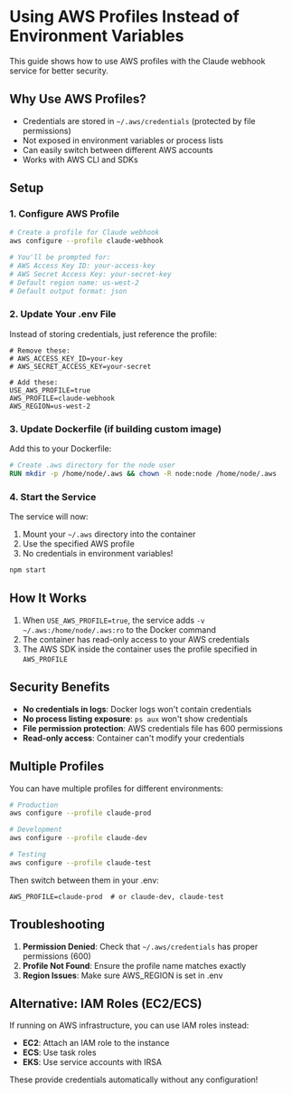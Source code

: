 # Using AWS Profiles Instead of Environment Variables

This guide shows how to use AWS profiles with the Claude webhook service for better security.

## Why Use AWS Profiles?

- Credentials are stored in `~/.aws/credentials` (protected by file permissions)
- Not exposed in environment variables or process lists
- Can easily switch between different AWS accounts
- Works with AWS CLI and SDKs

## Setup

### 1. Configure AWS Profile

```bash
# Create a profile for Claude webhook
aws configure --profile claude-webhook

# You'll be prompted for:
# AWS Access Key ID: your-access-key
# AWS Secret Access Key: your-secret-key
# Default region name: us-west-2
# Default output format: json
```

### 2. Update Your .env File

Instead of storing credentials, just reference the profile:

```env
# Remove these:
# AWS_ACCESS_KEY_ID=your-key
# AWS_SECRET_ACCESS_KEY=your-secret

# Add these:
USE_AWS_PROFILE=true
AWS_PROFILE=claude-webhook
AWS_REGION=us-west-2
```

### 3. Update Dockerfile (if building custom image)

Add this to your Dockerfile:

```dockerfile
# Create .aws directory for the node user
RUN mkdir -p /home/node/.aws && chown -R node:node /home/node/.aws
```

### 4. Start the Service

The service will now:
1. Mount your `~/.aws` directory into the container
2. Use the specified AWS profile
3. No credentials in environment variables!

```bash
npm start
```

## How It Works

1. When `USE_AWS_PROFILE=true`, the service adds `-v ~/.aws:/home/node/.aws:ro` to the Docker command
2. The container has read-only access to your AWS credentials
3. The AWS SDK inside the container uses the profile specified in `AWS_PROFILE`

## Security Benefits

- **No credentials in logs**: Docker logs won't contain credentials
- **No process listing exposure**: `ps aux` won't show credentials
- **File permission protection**: AWS credentials file has 600 permissions
- **Read-only access**: Container can't modify your credentials

## Multiple Profiles

You can have multiple profiles for different environments:

```bash
# Production
aws configure --profile claude-prod

# Development
aws configure --profile claude-dev

# Testing
aws configure --profile claude-test
```

Then switch between them in your .env:

```env
AWS_PROFILE=claude-prod  # or claude-dev, claude-test
```

## Troubleshooting

1. **Permission Denied**: Check that `~/.aws/credentials` has proper permissions (600)
2. **Profile Not Found**: Ensure the profile name matches exactly
3. **Region Issues**: Make sure AWS_REGION is set in .env

## Alternative: IAM Roles (EC2/ECS)

If running on AWS infrastructure, you can use IAM roles instead:

- **EC2**: Attach an IAM role to the instance
- **ECS**: Use task roles
- **EKS**: Use service accounts with IRSA

These provide credentials automatically without any configuration!